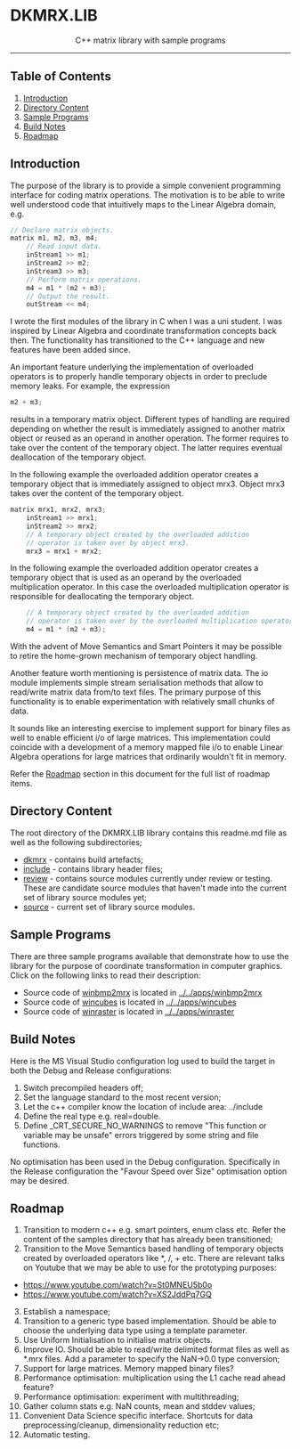 # DKMRX.LIB
<p align="center">C++ matrix library with sample programs</p>

___

## Table of Contents
1. [Introduction](#introduction)
2. [Directory Content](#directory-content)
3. [Sample Programs](#sample-programs)
4. [Build Notes](#build-notes)
5. [Roadmap](#roadmap)

## Introduction

The purpose of the library is to provide a simple convenient programming interface for coding matrix operations. The motivation is to be able to write well understood code that intuitively maps to the Linear Algebra domain, e.g.
```C++
// Declare matrix objects.
matrix m1, m2, m3, m4;
    // Read input data.
    inStream1 >> m1;
    inStream2 >> m2;
    inStream3 >> m3;
    // Perform matrix operations.
    m4 = m1 * (m2 + m3);
    // Output the result.
    outStream << m4;
```

I wrote the first modules of the library in C when I was a uni student. I was inspired by Linear Algebra and coordinate transformation concepts back then. The functionality has transitioned to the C++ language and new features have been added since.

 An important feature underlying the implementation of overloaded operators is to properly handle temporary objects in order to preclude memory leaks. For example, the expression
```C++
m2 + m3;
```
results in a temporary matrix object. Different types of handling are required depending on whether the result is immediately assigned to another matrix object or reused as an operand in another operation. The former requires to take over the content of the temporary object. The latter requires eventual deallocation of the temporary object.

In the following example the overloaded addition operator creates a temporary object that is immediately assigned to object mrx3. Object mrx3 takes over the content of the temporary object.
```C++
matrix mrx1, mrx2, mrx3;
	inStream1 >> mrx1;
	inStream2 >> mrx2;
	// A temporary object created by the overloaded addition
	// operator is taken over by object mrx3.
	mrx3 = mrx1 + mrx2;
```

In the following example the overloaded addition operator creates a temporary object that is used as an operand by the overloaded multiplication operator. In this case the overloaded multiplication operator is responsible for deallocating the temporary object.
```C++
	// A temporary object created by the overloaded addition
	// operator is taken over by the overloaded multiplication operator.
	m4 = m1 * (m2 + m3);
```

With the advent of Move Semantics and Smart Pointers it may be possible to retire the home-grown mechanism of temporary object handling. 

Another feature worth mentioning is persistence of matrix data. The io module implements simple stream serialisation methods that allow to read/write matrix data from/to text files. The primary purpose of this functionality is to enable experimentation with relatively small chunks of data. 

It sounds like an interesting exercise to implement support for binary files as well to enable efficient i/o of large matrices. This implementation could coincide with a development of a memory mapped file i/o to enable Linear Algebra operations for large matrices that ordinarily wouldn't fit in memory.

Refer the [Roadmap](#roadmap) section in this document for the full list of roadmap items.


## Directory Content
 The root directory of the DKMRX.LIB library contains this readme.md file as well as the following subdirectories;

 * [dkmrx](dkmrx) - contains build artefacts;
 * [include](include) - contains library header files;
 * [review](review) - contains source modules currently under review or testing. These are candidate source modules that haven't made into the current set of library source modules yet;
 * [source](source) - current set of library source modules.


## Sample Programs

There are three sample programs available that demonstrate how to use the library for the purpose of coordinate transformation in computer graphics. Click on the following links to read their description:
 * Source code of [winbmp2mrx](../../apps/winbmp2mrx) is located in [../../apps/winbmp2mrx](../../apps/winbmp2mrx)
 * Source code of [wincubes](../../apps/wincubes) is located in [../../apps/wincubes](../../apps/wincubes)
 * Source code of [winraster](../../apps/winraster) is located in [../../apps/winraster](../../apps/winraster)
 
## Build Notes

Here is the MS Visual Studio configuration log used to build the target in both the Debug and Release configurations:
1. Switch precompiled headers off;
2. Set the language standard to the most recent version;
3. Let the c++ compiler know the location of include area: ../include
4. Define the real type e.g. real=double.
5. Define _CRT_SECURE_NO_WARNINGS to remove "This function or variable may be unsafe" errors triggered by some string and file functions.

No optimisation has been used in the Debug configuration. Specifically in the Release configuration the "Favour Speed over Size" optimisation option may be desired.

## Roadmap

1. Transition to modern c++ e.g. smart pointers, enum class etc. Refer the content of the samples directory that has already been transitioned;
2. Transition to the Move Semantics based handling of temporary objects created by overloaded operators like *, /, + etc. There are relevant talks on Youtube that we may be able to use for the prototyping purposes:
 - https://www.youtube.com/watch?v=St0MNEU5b0o
 - https://www.youtube.com/watch?v=XS2JddPq7GQ
3. Establish a namespace;
4. Transition to a generic type based implementation. Should be able to choose the underlying data type using a template parameter.
5. Use Uniform Initialisation to initialise matrix objects.
6. Improve IO. Should be able to read/write delimited format files as well as *.mrx files. Add a parameter to specify the NaN->0.0 type conversion;
7. Support for large matrices. Memory mapped binary files?
8. Performance optimisation: multiplication using the L1 cache read ahead feature?
9. Performance optimisation: experiment with multithreading;
10. Gather column stats e.g. NaN counts, mean and stddev values;
11. Convenient Data Science specific interface. Shortcuts for data preprocessing/cleanup, dimensionality reduction etc;
12. Automatic testing.
